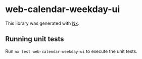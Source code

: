 # web-calendar-weekday-ui

This library was generated with [Nx](https://nx.dev).

## Running unit tests

Run `nx test web-calendar-weekday-ui` to execute the unit tests.
